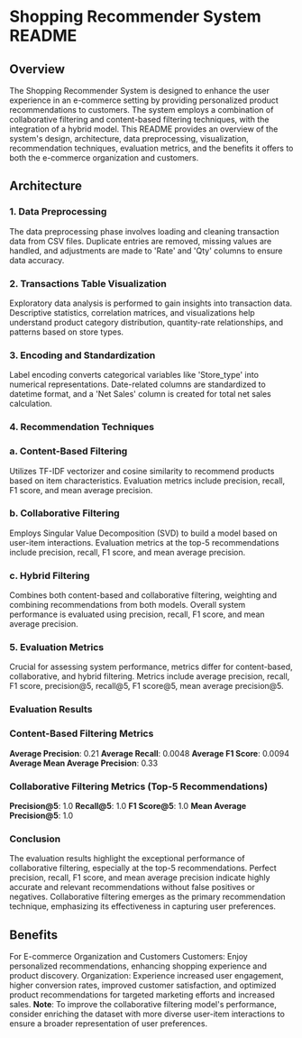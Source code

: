# Shopping Recommender System README
## Overview
The Shopping Recommender System is designed to enhance the user experience in an e-commerce setting by providing personalized product recommendations to customers. The system employs a combination of collaborative filtering and content-based filtering techniques, with the integration of a hybrid model. This README provides an overview of the system's design, architecture, data preprocessing, visualization, recommendation techniques, evaluation metrics, and the benefits it offers to both the e-commerce organization and customers.

## Architecture
### 1. Data Preprocessing
The data preprocessing phase involves loading and cleaning transaction data from CSV files. Duplicate entries are removed, missing values are handled, and adjustments are made to 'Rate' and 'Qty' columns to ensure data accuracy.

### 2. Transactions Table Visualization
Exploratory data analysis is performed to gain insights into transaction data. Descriptive statistics, correlation matrices, and visualizations help understand product category distribution, quantity-rate relationships, and patterns based on store types.

### 3. Encoding and Standardization
Label encoding converts categorical variables like 'Store_type' into numerical representations. Date-related columns are standardized to datetime format, and a 'Net Sales' column is created for total net sales calculation.

### 4. Recommendation Techniques
### a. Content-Based Filtering
Utilizes TF-IDF vectorizer and cosine similarity to recommend products based on item characteristics. Evaluation metrics include precision, recall, F1 score, and mean average precision.

### b. Collaborative Filtering
Employs Singular Value Decomposition (SVD) to build a model based on user-item interactions. Evaluation metrics at the top-5 recommendations include precision, recall, F1 score, and mean average precision.

### c. Hybrid Filtering
Combines both content-based and collaborative filtering, weighting and combining recommendations from both models. Overall system performance is evaluated using precision, recall, F1 score, and mean average precision.

### 5. Evaluation Metrics
Crucial for assessing system performance, metrics differ for content-based, collaborative, and hybrid filtering. Metrics include average precision, recall, F1 score, precision@5, recall@5, F1 score@5, mean average precision@5.

### Evaluation Results
### Content-Based Filtering Metrics
**Average Precision**: 0.21
**Average Recall**: 0.0048
**Average F1 Score**: 0.0094
**Average Mean Average Precision**: 0.33
### Collaborative Filtering Metrics (Top-5 Recommendations)
**Precision@5**: 1.0
**Recall@5**: 1.0
**F1 Score@5**: 1.0
**Mean Average Precision@5**: 1.0
### Conclusion
The evaluation results highlight the exceptional performance of collaborative filtering, especially at the top-5 recommendations. Perfect precision, recall, F1 score, and mean average precision indicate highly accurate and relevant recommendations without false positives or negatives. Collaborative filtering emerges as the primary recommendation technique, emphasizing its effectiveness in capturing user preferences.

## Benefits
For E-commerce Organization and Customers
Customers: Enjoy personalized recommendations, enhancing shopping experience and product discovery.
Organization: Experience increased user engagement, higher conversion rates, improved customer satisfaction, and optimized product recommendations for targeted marketing efforts and increased sales.
**Note**: To improve the collaborative filtering model's performance, consider enriching the dataset with more diverse user-item interactions to ensure a broader representation of user preferences.






